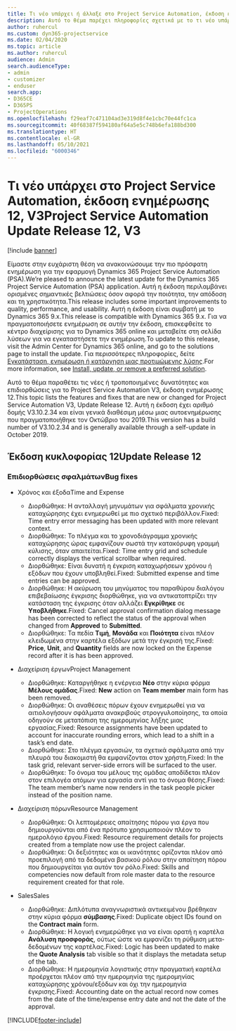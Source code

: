 ```yaml
---
title: Τι νέο υπάρχει ή άλλαξε στο Project Service Automation, έκδοση ενημέρωσης 12, V3
description: Αυτό το θέμα παρέχει πληροφορίες σχετικά με το τι νέο υπάρχει Project Service Automation, έκδοση ενημέρωσης 12, V3.
author: ruhercul
ms.custom: dyn365-projectservice
ms.date: 02/04/2020
ms.topic: article
ms.author: ruhercul
audience: Admin
search.audienceType:
- admin
- customizer
- enduser
search.app:
- D365CE
- D365PS
- ProjectOperations
ms.openlocfilehash: f29eaf7c471104ad3e319d8f4e1cbc70e44fc1ca
ms.sourcegitcommit: 40f68387f594180af64a5e5c748b6efa188bd300
ms.translationtype: HT
ms.contentlocale: el-GR
ms.lasthandoff: 05/10/2021
ms.locfileid: "6000346"
---
```

# <a name="project-service-automation-update-release-12-v3"></a><span data-ttu-id="9f6ac-103">Τι νέο υπάρχει στο Project Service Automation, έκδοση ενημέρωσης 12, V3</span><span class="sxs-lookup"><span data-stu-id="9f6ac-103">Project Service Automation Update Release 12, V3</span></span>

[!include [banner](../includes/psa-now-project-operations.md)]

<span data-ttu-id="9f6ac-104">Είμαστε στην ευχάριστη θέση να ανακοινώσουμε την πιο πρόσφατη ενημέρωση για την εφαρμογή Dynamics 365 Project Service Automation (PSA).</span><span class="sxs-lookup"><span data-stu-id="9f6ac-104">We’re pleased to announce the latest update for the Dynamics 365 Project Service Automation (PSA) application.</span></span> <span data-ttu-id="9f6ac-105">Αυτή η έκδοση περιλαμβάνει ορισμένες σημαντικές βελτιώσεις όσον αφορά την ποιότητα, την απόδοση και τη χρηστικότητα.</span><span class="sxs-lookup"><span data-stu-id="9f6ac-105">This release includes some important improvements to quality, performance, and usability.</span></span> <span data-ttu-id="9f6ac-106">Αυτή η έκδοση είναι συμβατή με το Dynamics 365 9.x.</span><span class="sxs-lookup"><span data-stu-id="9f6ac-106">This release is compatible with Dynamics 365 9.x.</span></span> <span data-ttu-id="9f6ac-107">Για να πραγματοποιήσετε ενημέρωση σε αυτήν την έκδοση, επισκεφθείτε το κέντρο διαχείρισης για το Dynamics 365 online και μεταβείτε στη σελίδα λύσεων για να εγκαταστήσετε την ενημέρωση.</span><span class="sxs-lookup"><span data-stu-id="9f6ac-107">To update to this release, visit the Admin Center for Dynamics 365 online, and go to the solutions page to install the update.</span></span> <span data-ttu-id="9f6ac-108">Για περισσότερες πληροφορίες, δείτε [Εγκατάσταση, ενημέρωση ή κατάργηση μιας προτιμώμενης λύσης](/power-platform/admin/install-remove-preferred-solution).</span><span class="sxs-lookup"><span data-stu-id="9f6ac-108">For more information, see [Install, update, or remove a preferred solution](/power-platform/admin/install-remove-preferred-solution).</span></span>

<span data-ttu-id="9f6ac-109">Αυτό το θέμα παραθέτει τις νέες ή τροποποιημένες δυνατότητες και επιδιορθώσεις για το Project Service Automation V3, έκδοση ενημέρωσης 12.</span><span class="sxs-lookup"><span data-stu-id="9f6ac-109">This topic lists the features and fixes that are new or changed for Project Service Automation V3, Update Release 12.</span></span> <span data-ttu-id="9f6ac-110">Αυτή η έκδοση έχει αριθμό δομής V3.10.2.34 και είναι γενικά διαθέσιμη μέσω μιας αυτοενημέρωσης που πραγματοποιήθηκε τον Οκτώβριο του 2019.</span><span class="sxs-lookup"><span data-stu-id="9f6ac-110">This version has a build number of V3.10.2.34 and is generally available through a self-update in October 2019.</span></span>

## <a name="update-release-12"></a><span data-ttu-id="9f6ac-111">Έκδοση κυκλοφορίας 12</span><span class="sxs-lookup"><span data-stu-id="9f6ac-111">Update Release 12</span></span>

### <a name="bug-fixes"></a><span data-ttu-id="9f6ac-112">Επιδιορθώσεις σφαλμάτων</span><span class="sxs-lookup"><span data-stu-id="9f6ac-112">Bug fixes</span></span>

- <span data-ttu-id="9f6ac-113">Χρόνος και έξοδα</span><span class="sxs-lookup"><span data-stu-id="9f6ac-113">Time and Expense</span></span>

    - <span data-ttu-id="9f6ac-114">Διορθώθηκε: Η ανταλλαγή μηνυμάτων για σφάλματα χρονικής καταχώρησης έχει ενημερωθεί με πιο σχετικό περιβάλλον.</span><span class="sxs-lookup"><span data-stu-id="9f6ac-114">Fixed: Time entry error messaging has been updated with more relevant context.</span></span>
    - <span data-ttu-id="9f6ac-115">Διορθώθηκε: Το πλέγμα και το χρονοδιάγραμμα χρονικής καταχώρησης ώρας εμφανίζουν σωστά την κατακόρυφη γραμμή κύλισης, όταν απαιτείται.</span><span class="sxs-lookup"><span data-stu-id="9f6ac-115">Fixed: Time entry grid and schedule correctly displays the vertical scrollbar when required.</span></span>
    - <span data-ttu-id="9f6ac-116">Διορθώθηκε: Είναι δυνατή η έγκριση καταχωρήσεων χρόνου ή εξόδων που έχουν υποβληθεί.</span><span class="sxs-lookup"><span data-stu-id="9f6ac-116">Fixed: Submitted expense and time entries can be approved.</span></span>
    - <span data-ttu-id="9f6ac-117">Διορθώθηκε: Η ακύρωση του μηνύματος του παραθύρου διαλόγου επιβεβαίωσης έγκρισης διορθώθηκε, για να αντικατοπτρίζει την κατάσταση της έγκρισης όταν αλλάζει **Εγκρίθηκε** σε **Υποβλήθηκε**.</span><span class="sxs-lookup"><span data-stu-id="9f6ac-117">Fixed: Cancel approval confirmation dialog message has been corrected to reflect the status of the approval when changed from **Approved** to **Submitted**.</span></span>
    - <span data-ttu-id="9f6ac-118">Διορθώθηκε: Τα πεδία **Τιμή**, **Μονάδα** και **Ποιότητα** είναι πλέον κλειδωμένα στην καρτέλα εξόδων μετά την έγκρισή της.</span><span class="sxs-lookup"><span data-stu-id="9f6ac-118">Fixed: **Price**, **Unit**, and **Quantity** fields are now locked on the Expense record after it is has been approved.</span></span>

- <span data-ttu-id="9f6ac-119">Διαχείριση έργων</span><span class="sxs-lookup"><span data-stu-id="9f6ac-119">Project Management</span></span>

    - <span data-ttu-id="9f6ac-120">Διορθώθηκε: Καταργήθηκε η ενέργεια **Νέο** στην κύρια φόρμα  **Μέλους ομάδας**.</span><span class="sxs-lookup"><span data-stu-id="9f6ac-120">Fixed: **New** action on **Team member** main form has been removed.</span></span>
    - <span data-ttu-id="9f6ac-121">Διορθώθηκε: Οι αναθέσεις πόρων έχουν ενημερωθεί για να αιτιολογήσουν σφάλματα ανακριβούς στρογγυλοποίησης, τα οποία οδηγούν σε μετατόπιση της ημερομηνίας λήξης μιας εργασίας.</span><span class="sxs-lookup"><span data-stu-id="9f6ac-121">Fixed: Resource assignments have been updated to account for inaccurate rounding errors, which lead to a shift in a task’s end date.</span></span>
    - <span data-ttu-id="9f6ac-122">Διορθώθηκε: Στο πλέγμα εργασιών, τα σχετικά σφάλματα από την πλευρά του διακομιστή θα εμφανίζονται στον χρήστη.</span><span class="sxs-lookup"><span data-stu-id="9f6ac-122">Fixed: In the task grid, relevant server-side errors will be surfaced to the user.</span></span>
    - <span data-ttu-id="9f6ac-123">Διορθώθηκε: Το όνομα του μέλους της ομάδας αποδίδεται πλέον στον επιλογέα ατόμων για εργασία αντί για το όνομα θέσης.</span><span class="sxs-lookup"><span data-stu-id="9f6ac-123">Fixed: The team member’s name now renders in the task people picker instead of the position name.</span></span>

- <span data-ttu-id="9f6ac-124">Διαχείριση πόρων</span><span class="sxs-lookup"><span data-stu-id="9f6ac-124">Resource Management</span></span>

    - <span data-ttu-id="9f6ac-125">Διορθώθηκε: Οι λεπτομέρειες απαίτησης πόρου για έργα που δημιουργούνται από ένα πρότυπο χρησιμοποιούν πλέον το ημερολόγιο έργου.</span><span class="sxs-lookup"><span data-stu-id="9f6ac-125">Fixed: Resource requirement details for projects created from a template now use the project calendar.</span></span>
    - <span data-ttu-id="9f6ac-126">Διορθώθηκε: Οι δεξιότητες και οι ικανότητες ορίζονται πλέον από προεπιλογή από τα δεδομένα βασικού ρόλου στην απαίτηση πόρου που δημιουργείται για αυτόν τον ρόλο.</span><span class="sxs-lookup"><span data-stu-id="9f6ac-126">Fixed: Skills and competencies now default from role master data to the resource requirement created for that role.</span></span>

- <span data-ttu-id="9f6ac-127">Sales</span><span class="sxs-lookup"><span data-stu-id="9f6ac-127">Sales</span></span>

    - <span data-ttu-id="9f6ac-128">Διορθώθηκε: Διπλότυπα αναγνωριστικά αντικειμένου βρέθηκαν στην κύρια φόρμα **σύμβασης**.</span><span class="sxs-lookup"><span data-stu-id="9f6ac-128">Fixed: Duplicate object IDs found on the **Contract main** form.</span></span>
    - <span data-ttu-id="9f6ac-129">Διορθώθηκε: Η λογική ενημερώθηκε για να είναι ορατή η καρτέλα **Ανάλυση προσφοράς**, ούτως ώστε να εμφανίζει τη ρύθμιση μετα-δεδομένων της καρτέλας.</span><span class="sxs-lookup"><span data-stu-id="9f6ac-129">Fixed: Logic has been updated to make the **Quote Analysis** tab visible so that it displays the metadata setup of the tab.</span></span>
    - <span data-ttu-id="9f6ac-130">Διορθώθηκε: Η ημερομηνία λογιστικής στην πραγματική καρτέλα προέρχεται πλέον από την ημερομηνία της ημερομηνίας καταχώρησης χρόνου/εξόδων και όχι την ημερομηνία έγκρισης.</span><span class="sxs-lookup"><span data-stu-id="9f6ac-130">Fixed: Accounting date on the actual record now comes from the date of the time/expense entry date and not the date of the approval.</span></span>


[!INCLUDE[footer-include](../includes/footer-banner.md)]